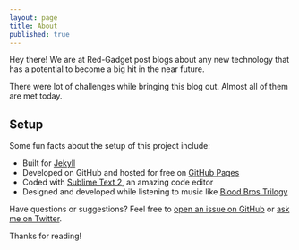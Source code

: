 ```yaml
---
layout: page
title: About
published: true
---
```


<p class="message">
  Hey there! We are at Red-Gadget post blogs about any new technology that has a potential to become a big hit in the near future.
</p>

There were lot of challenges while bringing this blog out. Almost all of them are met today.

## Setup

Some fun facts about the setup of this project include:

* Built for [Jekyll](http://jekyllrb.com)
* Developed on GitHub and hosted for free on [GitHub Pages](https://pages.github.com)
* Coded with [Sublime Text 2](http://sublimetext.com), an amazing code editor
* Designed and developed while listening to music like [Blood Bros Trilogy](https://soundcloud.com/maddecent/sets/blood-bros-series)

Have questions or suggestions? Feel free to [open an issue on GitHub](https://github.com/poole/issues/new) or [ask me on Twitter](https://twitter.com/mdo).

Thanks for reading!